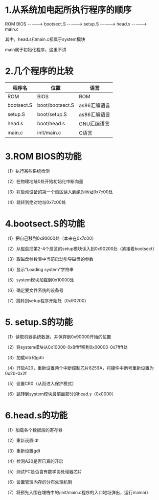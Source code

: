 # 1.从系统加电起所执行程序的顺序

ROM BIOS -----> bootsect.S -----> setup.S -----> head.s -----> main.c

其中，head.s和main.c都属于system模块

main属于初始化程序，这里不讲


# 2.几个程序的比较


|程序名	|位置	|语言|
|---|---|---|
|ROM |BIOS	|ROM	 |
|bootsect.S	|boot/bootsect.S	|as86汇编语言|
|setup.S	|boot/setup.S	|as86汇编语言|
|head.s	|boot/head.s	|GNU汇编语言|
|main.c	|init/main.c	|C语言|

# 3.ROM BIOS的功能

（1）执行某些系统检测

（2）在物理地址0处开始初始化中断向量

（3）将启动设备的第一个扇区读入到绝对地址0x7c00处

（4）跳转到绝对地址0x7c00处


# 4.bootsect.S的功能

（1）把自己移到0x90000处（本来在0x7c00）

（2）从磁盘把第2-4个扇区的setup模块读入到0x90200处（紧接着bootsect）

（3）取磁盘参数表中当前启动引导磁盘的参数

（4）显示“Loading system”字符串

（5）system模块加载到0x10000处

（6）确定要文件系统的设备号

（7）跳转到setup程序开始处（0x90200）


# 5. setup.S的功能

（1）读取机器系统数据，并保存到0x90000开始的位置

（2）将system模块从0x10000-0x8ffff移到0x00000-0x7ffff处

（3）加载idtr和gdtr

（4）开启A20，重新设置两个中断控制芯片8259A，将硬件中断号重新设置为0x20-0x2f

（5）设置CR0（从而进入保护模式）

（6）跳转到system模块最前面部分的head.s（0x0000）


# 6.head.s的功能

（1）加载各个数据段的寄存器

（2）重新设置idt

（3）重新设置gdt

（4）检测A20是否已真的开启

（5）测试PC是否含有数学协处理器芯片

（6）设置管理内存的分布处理机制

（7）将预先入围在堆栈中的/init/main.c程序的入口地址弹出，运行maina()


